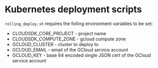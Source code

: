 # Kubernetes deployment scripts

`rolling_deploy.sh` requires the folling environment variables to be set:
- CLOUDSDK_CORE_PROJECT - project name
- CLOUDSDK_COMPUTE_ZONE - gcloud compute zone
- GCLOUD_CLUSTER - cluster to deploy to
- GCLOUD_EMAIL - email of the GCloud service account
- GCLOUD_KEY - base 64 encoded single JSON cert of the GCloud service account
